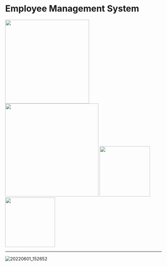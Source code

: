 # Employee Management System

<span><img src="https://miro.medium.com/max/1200/1*tio5GxAegTbPm5pl-aPfEQ.jpeg" width="270">
<img src="https://encrypted-tbn0.gstatic.com/images?q=tbn:ANd9GcS8pnaTBDAwdgnFakZABH2ylct9QoUbMtyMmw&usqp=CAU" width="300"></span>
<img src="https://miro.medium.com/max/700/1*VstWEsGPYwhDG2-KOBVrNQ.png" width="162"></span>
<img src="https://encrypted-tbn0.gstatic.com/images?q=tbn:ANd9GcR55vtgY0RdsiWS00pAG0LZRFaTCAJi93RPGQ&usqp=CAU" width="160"></span>
<hr/>


![20220601_152652](https://user-images.githubusercontent.com/79724084/171408902-de4971b7-1ca4-4966-9ab5-8276e5250def.gif)
